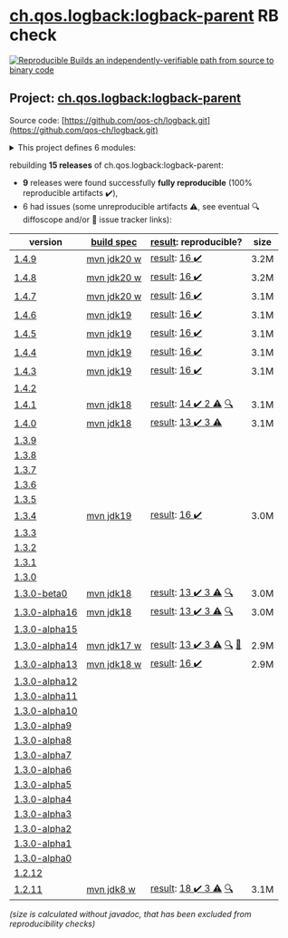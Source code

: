 [ch.qos.logback:logback-parent](https://central.sonatype.com/artifact/ch.qos.logback/logback-parent/1.4.9/versions) RB check
=======

[![Reproducible Builds](https://reproducible-builds.org/images/logos/rb.svg) an independently-verifiable path from source to binary code](https://reproducible-builds.org/)

## Project: [ch.qos.logback:logback-parent](https://central.sonatype.com/artifact/ch.qos.logback/logback-parent/1.4.9/versions)

Source code: [https://github.com/qos-ch/logback.git](https://github.com/qos-ch/logback.git)

<details><summary>This project defines 6 modules:</summary>

* [ch.qos.logback:logback-access](https://central.sonatype.com/artifact/ch.qos.logback/logback-access/1.4.9)
* [ch.qos.logback:logback-classic](https://central.sonatype.com/artifact/ch.qos.logback/logback-classic/1.4.9)
* [ch.qos.logback:logback-core](https://central.sonatype.com/artifact/ch.qos.logback/logback-core/1.4.9)
* [ch.qos.logback:logback-examples](https://central.sonatype.com/artifact/ch.qos.logback/logback-examples/1.4.9)
* [ch.qos.logback:logback-parent](https://central.sonatype.com/artifact/ch.qos.logback/logback-parent/1.4.9)
* [ch.qos.logback:logback-site](https://central.sonatype.com/artifact/ch.qos.logback/logback-site/1.4.9)
</details>

rebuilding **15 releases** of ch.qos.logback:logback-parent:
- **9** releases were found successfully **fully reproducible** (100% reproducible artifacts :heavy_check_mark:),
- 6 had issues (some unreproducible artifacts :warning:, see eventual :mag: diffoscope and/or :memo: issue tracker links):

| version | [build spec](/BUILDSPEC.md) | [result](https://reproducible-builds.org/docs/jvm/): reproducible? | size |
| -- | --------- | ------ | -- |
| [1.4.9](https://central.sonatype.com/artifact/ch.qos.logback/logback-parent/1.4.9/pom) | [mvn jdk20 w](logback-1.4.9.buildspec) | [result](logback-parent-1.4.9.buildinfo): [16 :heavy_check_mark: ](logback-parent-1.4.9.buildcompare) | 3.2M |
| [1.4.8](https://central.sonatype.com/artifact/ch.qos.logback/logback-parent/1.4.8/pom) | [mvn jdk20 w](logback-1.4.8.buildspec) | [result](logback-parent-1.4.8.buildinfo): [16 :heavy_check_mark: ](logback-parent-1.4.8.buildcompare) | 3.2M |
| [1.4.7](https://central.sonatype.com/artifact/ch.qos.logback/logback-parent/1.4.7/pom) | [mvn jdk20 w](logback-1.4.7.buildspec) | [result](logback-parent-1.4.7.buildinfo): [16 :heavy_check_mark: ](logback-parent-1.4.7.buildcompare) | 3.1M |
| [1.4.6](https://central.sonatype.com/artifact/ch.qos.logback/logback-parent/1.4.6/pom) | [mvn jdk19](logback-1.4.6.buildspec) | [result](logback-parent-1.4.6.buildinfo): [16 :heavy_check_mark: ](logback-parent-1.4.6.buildcompare) | 3.1M |
| [1.4.5](https://central.sonatype.com/artifact/ch.qos.logback/logback-parent/1.4.5/pom) | [mvn jdk19](logback-1.4.5.buildspec) | [result](logback-parent-1.4.5.buildinfo): [16 :heavy_check_mark: ](logback-parent-1.4.5.buildcompare) | 3.1M |
| [1.4.4](https://central.sonatype.com/artifact/ch.qos.logback/logback-parent/1.4.4/pom) | [mvn jdk19](logback-1.4.4.buildspec) | [result](logback-parent-1.4.4.buildinfo): [16 :heavy_check_mark: ](logback-parent-1.4.4.buildcompare) | 3.1M |
| [1.4.3](https://central.sonatype.com/artifact/ch.qos.logback/logback-parent/1.4.3/pom) | [mvn jdk19](logback-1.4.3.buildspec) | [result](logback-parent-1.4.3.buildinfo): [16 :heavy_check_mark: ](logback-parent-1.4.3.buildcompare) | 3.1M |
| [1.4.2](https://central.sonatype.com/artifact/ch.qos.logback/logback-parent/1.4.2/pom) | | | |
| [1.4.1](https://central.sonatype.com/artifact/ch.qos.logback/logback-parent/1.4.1/pom) | [mvn jdk18](logback-1.4.1.buildspec) | [result](logback-parent-1.4.1.buildinfo): [14 :heavy_check_mark:  2 :warning:](logback-parent-1.4.1.buildcompare) [:mag:](logback-parent-1.4.1.diffoscope) | 3.1M |
| [1.4.0](https://central.sonatype.com/artifact/ch.qos.logback/logback-parent/1.4.0/pom) | [mvn jdk18](logback-1.4.0.buildspec) | [result](logback-parent-1.4.0.buildinfo): [13 :heavy_check_mark:  3 :warning:](logback-parent-1.4.0.buildcompare) | 3.1M |
| [1.3.9](https://central.sonatype.com/artifact/ch.qos.logback/logback-parent/1.3.9/pom) | | | |
| [1.3.8](https://central.sonatype.com/artifact/ch.qos.logback/logback-parent/1.3.8/pom) | | | |
| [1.3.7](https://central.sonatype.com/artifact/ch.qos.logback/logback-parent/1.3.7/pom) | | | |
| [1.3.6](https://central.sonatype.com/artifact/ch.qos.logback/logback-parent/1.3.6/pom) | | | |
| [1.3.5](https://central.sonatype.com/artifact/ch.qos.logback/logback-parent/1.3.5/pom) | | | |
| [1.3.4](https://central.sonatype.com/artifact/ch.qos.logback/logback-parent/1.3.4/pom) | [mvn jdk19](logback-1.3.4.buildspec) | [result](logback-parent-1.3.4.buildinfo): [16 :heavy_check_mark: ](logback-parent-1.3.4.buildcompare) | 3.0M |
| [1.3.3](https://central.sonatype.com/artifact/ch.qos.logback/logback-parent/1.3.3/pom) | | | |
| [1.3.2](https://central.sonatype.com/artifact/ch.qos.logback/logback-parent/1.3.2/pom) | | | |
| [1.3.1](https://central.sonatype.com/artifact/ch.qos.logback/logback-parent/1.3.1/pom) | | | |
| [1.3.0](https://central.sonatype.com/artifact/ch.qos.logback/logback-parent/1.3.0/pom) | | | |
| [1.3.0-beta0](https://central.sonatype.com/artifact/ch.qos.logback/logback-parent/1.3.0-beta0/pom) | [mvn jdk18](logback-1.3.0-beta0.buildspec) | [result](logback-parent-1.3.0-beta0.buildinfo): [13 :heavy_check_mark:  3 :warning:](logback-parent-1.3.0-beta0.buildcompare) [:mag:](logback-parent-1.3.0-beta0.diffoscope) | 3.0M |
| [1.3.0-alpha16](https://central.sonatype.com/artifact/ch.qos.logback/logback-parent/1.3.0-alpha16/pom) | [mvn jdk18](logback-1.3.0-alpha16.buildspec) | [result](logback-parent-1.3.0-alpha16.buildinfo): [13 :heavy_check_mark:  3 :warning:](logback-parent-1.3.0-alpha16.buildcompare) [:mag:](logback-parent-1.3.0-alpha16.diffoscope) | 3.0M |
| [1.3.0-alpha15](https://central.sonatype.com/artifact/ch.qos.logback/logback-parent/1.3.0-alpha15/pom) | | | |
| [1.3.0-alpha14](https://central.sonatype.com/artifact/ch.qos.logback/logback-parent/1.3.0-alpha14/pom) | [mvn jdk17 w](logback-1.3.0-alpha14.buildspec) | [result](logback-parent-1.3.0-alpha14.buildinfo): [13 :heavy_check_mark:  3 :warning:](logback-parent-1.3.0-alpha14.buildcompare) [:mag:](logback-parent-1.3.0-alpha14.diffoscope) [:memo:](https://github.com/qos-ch/logback/pull/571) | 2.9M |
| [1.3.0-alpha13](https://central.sonatype.com/artifact/ch.qos.logback/logback-parent/1.3.0-alpha13/pom) | [mvn jdk18 w](logback-1.3.0-alpha13.buildspec) | [result](logback-parent-1.3.0-alpha13.buildinfo): [16 :heavy_check_mark: ](logback-parent-1.3.0-alpha13.buildcompare) | 2.9M |
| [1.3.0-alpha12](https://central.sonatype.com/artifact/ch.qos.logback/logback-parent/1.3.0-alpha12/pom) | | | |
| [1.3.0-alpha11](https://central.sonatype.com/artifact/ch.qos.logback/logback-parent/1.3.0-alpha11/pom) | | | |
| [1.3.0-alpha10](https://central.sonatype.com/artifact/ch.qos.logback/logback-parent/1.3.0-alpha10/pom) | | | |
| [1.3.0-alpha9](https://central.sonatype.com/artifact/ch.qos.logback/logback-parent/1.3.0-alpha9/pom) | | | |
| [1.3.0-alpha8](https://central.sonatype.com/artifact/ch.qos.logback/logback-parent/1.3.0-alpha8/pom) | | | |
| [1.3.0-alpha7](https://central.sonatype.com/artifact/ch.qos.logback/logback-parent/1.3.0-alpha7/pom) | | | |
| [1.3.0-alpha6](https://central.sonatype.com/artifact/ch.qos.logback/logback-parent/1.3.0-alpha6/pom) | | | |
| [1.3.0-alpha5](https://central.sonatype.com/artifact/ch.qos.logback/logback-parent/1.3.0-alpha5/pom) | | | |
| [1.3.0-alpha4](https://central.sonatype.com/artifact/ch.qos.logback/logback-parent/1.3.0-alpha4/pom) | | | |
| [1.3.0-alpha3](https://central.sonatype.com/artifact/ch.qos.logback/logback-parent/1.3.0-alpha3/pom) | | | |
| [1.3.0-alpha2](https://central.sonatype.com/artifact/ch.qos.logback/logback-parent/1.3.0-alpha2/pom) | | | |
| [1.3.0-alpha1](https://central.sonatype.com/artifact/ch.qos.logback/logback-parent/1.3.0-alpha1/pom) | | | |
| [1.3.0-alpha0](https://central.sonatype.com/artifact/ch.qos.logback/logback-parent/1.3.0-alpha0/pom) | | | |
| [1.2.12](https://central.sonatype.com/artifact/ch.qos.logback/logback-parent/1.2.12/pom) | | | |
| [1.2.11](https://central.sonatype.com/artifact/ch.qos.logback/logback-parent/1.2.11/pom) | [mvn jdk8 w](logback-1.2.11.buildspec) | [result](logback-parent-1.2.11.buildinfo): [18 :heavy_check_mark:  3 :warning:](logback-parent-1.2.11.buildcompare) [:mag:](logback-parent-1.2.11.diffoscope) | 3.1M |

<i>(size is calculated without javadoc, that has been excluded from reproducibility checks)</i>
